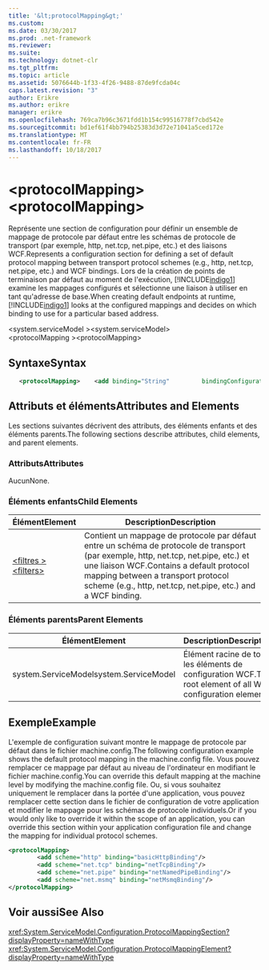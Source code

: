 ```yaml
---
title: '&lt;protocolMapping&gt;'
ms.custom: 
ms.date: 03/30/2017
ms.prod: .net-framework
ms.reviewer: 
ms.suite: 
ms.technology: dotnet-clr
ms.tgt_pltfrm: 
ms.topic: article
ms.assetid: 5076644b-1f33-4f26-9488-87de9fcda04c
caps.latest.revision: "3"
author: Erikre
ms.author: erikre
manager: erikre
ms.openlocfilehash: 769ca7b96c3671fdd1b154c99516778f7cbd542e
ms.sourcegitcommit: bd1ef61f4bb794b25383d3d72e71041a5ced172e
ms.translationtype: MT
ms.contentlocale: fr-FR
ms.lasthandoff: 10/18/2017
---
```

# <a name="ltprotocolmappinggt"></a><span data-ttu-id="e5fdf-102">&lt;protocolMapping&gt;</span><span class="sxs-lookup"><span data-stu-id="e5fdf-102">&lt;protocolMapping&gt;</span></span>
<span data-ttu-id="e5fdf-103">Représente une section de configuration pour définir un ensemble de mappage de protocole par défaut entre les schémas de protocole de transport (par exemple, http, net.tcp, net.pipe, etc.) et des liaisons WCF.</span><span class="sxs-lookup"><span data-stu-id="e5fdf-103">Represents a configuration section for defining a set of default protocol mapping between transport protocol schemes (e.g., http, net.tcp, net.pipe, etc.) and WCF bindings.</span></span> <span data-ttu-id="e5fdf-104">Lors de la création de points de terminaison par défaut au moment de l'exécution, [!INCLUDE[indigo1](../../../../../includes/indigo1-md.md)] examine les mappages configurés et sélectionne une liaison à utiliser en tant qu'adresse de base.</span><span class="sxs-lookup"><span data-stu-id="e5fdf-104">When creating default endpoints at runtime, [!INCLUDE[indigo1](../../../../../includes/indigo1-md.md)] looks at the configured mappings and decides on which binding to use for a particular based address.</span></span>  
  
 <span data-ttu-id="e5fdf-105">\<system.serviceModel ></span><span class="sxs-lookup"><span data-stu-id="e5fdf-105">\<system.serviceModel></span></span>  
<span data-ttu-id="e5fdf-106">\<protocolMapping ></span><span class="sxs-lookup"><span data-stu-id="e5fdf-106">\<protocolMapping></span></span>  
  
## <a name="syntax"></a><span data-ttu-id="e5fdf-107">Syntaxe</span><span class="sxs-lookup"><span data-stu-id="e5fdf-107">Syntax</span></span>  
  
```xml
   <protocolMapping>    <add binding="String"         bindingConfiguration="String"         scheme="http/net.msmq/net.pipe/net.tcp"/></protocolMapping>  
```

## <a name="attributes-and-elements"></a><span data-ttu-id="e5fdf-108">Attributs et éléments</span><span class="sxs-lookup"><span data-stu-id="e5fdf-108">Attributes and Elements</span></span>  
 <span data-ttu-id="e5fdf-109">Les sections suivantes décrivent des attributs, des éléments enfants et des éléments parents.</span><span class="sxs-lookup"><span data-stu-id="e5fdf-109">The following sections describe attributes, child elements, and parent elements.</span></span>  
  
### <a name="attributes"></a><span data-ttu-id="e5fdf-110">Attributs</span><span class="sxs-lookup"><span data-stu-id="e5fdf-110">Attributes</span></span>  
 <span data-ttu-id="e5fdf-111">Aucun</span><span class="sxs-lookup"><span data-stu-id="e5fdf-111">None.</span></span>  
  
### <a name="child-elements"></a><span data-ttu-id="e5fdf-112">Éléments enfants</span><span class="sxs-lookup"><span data-stu-id="e5fdf-112">Child Elements</span></span>  
  
|<span data-ttu-id="e5fdf-113">Élément</span><span class="sxs-lookup"><span data-stu-id="e5fdf-113">Element</span></span>|<span data-ttu-id="e5fdf-114">Description</span><span class="sxs-lookup"><span data-stu-id="e5fdf-114">Description</span></span>|  
|-------------|-----------------|  
|[<span data-ttu-id="e5fdf-115">\<filtres ></span><span class="sxs-lookup"><span data-stu-id="e5fdf-115">\<filters></span></span>](../../../../../docs/framework/configure-apps/file-schema/wcf/filters-of-routing.md)|<span data-ttu-id="e5fdf-116">Contient un mappage de protocole par défaut entre un schéma de protocole de transport (par exemple, http, net.tcp, net.pipe, etc.) et une liaison WCF.</span><span class="sxs-lookup"><span data-stu-id="e5fdf-116">Contains a default protocol mapping between a transport protocol scheme (e.g., http, net.tcp, net.pipe, etc.) and a WCF binding.</span></span>|  
  
### <a name="parent-elements"></a><span data-ttu-id="e5fdf-117">Éléments parents</span><span class="sxs-lookup"><span data-stu-id="e5fdf-117">Parent Elements</span></span>  
  
|<span data-ttu-id="e5fdf-118">Élément</span><span class="sxs-lookup"><span data-stu-id="e5fdf-118">Element</span></span>|<span data-ttu-id="e5fdf-119">Description</span><span class="sxs-lookup"><span data-stu-id="e5fdf-119">Description</span></span>|  
|-------------|-----------------|  
|<span data-ttu-id="e5fdf-120">system.ServiceModel</span><span class="sxs-lookup"><span data-stu-id="e5fdf-120">system.ServiceModel</span></span>|<span data-ttu-id="e5fdf-121">Élément racine de tous les éléments de configuration WCF.</span><span class="sxs-lookup"><span data-stu-id="e5fdf-121">The root element of all WCF configuration elements.</span></span>|  
  
## <a name="example"></a><span data-ttu-id="e5fdf-122">Exemple</span><span class="sxs-lookup"><span data-stu-id="e5fdf-122">Example</span></span>  
 <span data-ttu-id="e5fdf-123">L'exemple de configuration suivant montre le mappage de protocole par défaut dans le fichier machine.config.</span><span class="sxs-lookup"><span data-stu-id="e5fdf-123">The following configuration example shows the default protocol mapping in the machine.config file.</span></span> <span data-ttu-id="e5fdf-124">Vous pouvez remplacer ce mappage par défaut au niveau de l'ordinateur en modifiant le fichier machine.config.</span><span class="sxs-lookup"><span data-stu-id="e5fdf-124">You can override this default mapping at the machine level by modifying the machine.config file.</span></span> <span data-ttu-id="e5fdf-125">Ou, si vous souhaitez uniquement le remplacer dans la portée d'une application, vous pouvez remplacer cette section dans le fichier de configuration de votre application et modifier le mappage pour les schémas de protocole individuels.</span><span class="sxs-lookup"><span data-stu-id="e5fdf-125">Or if you would only like to override it within the scope of an application, you can override this section within your application configuration file and change the mapping for individual protocol schemes.</span></span>  
  
```xml  
<protocolMapping>  
        <add scheme="http" binding="basicHttpBinding"/>  
        <add scheme="net.tcp" binding="netTcpBinding"/>  
        <add scheme="net.pipe" binding="netNamedPipeBinding"/>  
        <add scheme="net.msmq" binding="netMsmqBinding"/>  
</protocolMapping>  
```  
  
## <a name="see-also"></a><span data-ttu-id="e5fdf-126">Voir aussi</span><span class="sxs-lookup"><span data-stu-id="e5fdf-126">See Also</span></span>  
 <xref:System.ServiceModel.Configuration.ProtocolMappingSection?displayProperty=nameWithType>       
 <xref:System.ServiceModel.Configuration.ProtocolMappingElement?displayProperty=nameWithType>    
